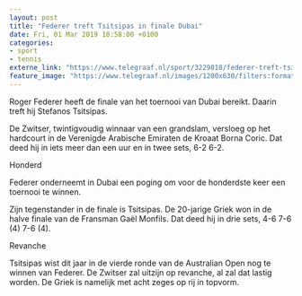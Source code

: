 ```yaml
---
layout: post
title: "Federer treft Tsitsipas in finale Dubai"
date: Fri, 01 Mar 2019 18:58:00 +0100
categories: 
- sport 
- tennis 
externe_link: "https://www.telegraaf.nl/sport/3229818/federer-treft-tsitsipas-in-finale-dubai"
feature_image: "https://www.telegraaf.nl/images/1200x630/filters:format(jpeg):quality(80)/cdn-kiosk-api.telegraaf.nl/ed60f332-3c73-11e9-9592-1b173bcf7f8f.jpg"
---
```


<p class="intro">Roger Federer heeft de finale van het toernooi van Dubai bereikt. Daarin treft hij Stefanos Tsitsipas.</p> <p>De Zwitser, twintigvoudig winnaar van een grandslam, versloeg op het hardcourt in de Verenigde Arabische Emiraten de Kroaat Borna Coric. Dat deed hij in iets meer dan een uur en in twee sets, 6-2 6-2.</p><p>Honderd</p><p>Federer onderneemt in Dubai een poging om voor de honderdste keer een toernooi te winnen.</p><p>Zijn tegenstander in de finale is Tsitsipas. De 20-jarige Griek won in de halve finale van de Fransman Gaël Monfils. Dat deed hij in drie sets, 4-6 7-6 (4) 7-6 (4).</p><p>Revanche</p><p>Tsitsipas wist dit jaar in de vierde ronde van de Australian Open nog te winnen van Federer. De Zwitser zal uitzijn op revanche, al zal dat lastig worden. De Griek is namelijk met acht zeges op rij in topvorm.</p>
